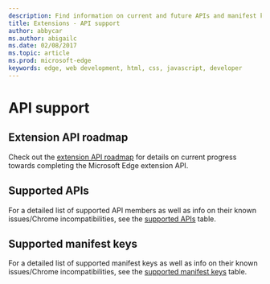 ---description: Find information on current and future APIs and manifest keys for Edge extensions.
title: Extensions - API support
author: abbycar
ms.author: abigailc
ms.date: 02/08/2017
ms.topic: article
ms.prod: microsoft-edge
keywords: edge, web development, html, css, javascript, developer
---#  API support## Extension API roadmapCheck out the [extension API roadmap](./api-support/extension-API-roadmap.md) for details on current progress towards completing the Microsoft Edge extension API.## Supported APIsFor a detailed list of supported API members as well as info on their known issues/Chrome incompatibilities, see the [supported APIs](./api-support/supported-APIs.md) table.## Supported manifest keysFor a detailed list of supported manifest keys as well as info on their known issues/Chrome incompatibilities, see the [supported manifest keys](./api-support/supported-manifest-keys.md) table.